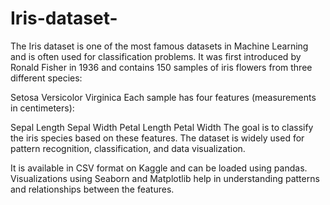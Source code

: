 # Iris-dataset-

The Iris dataset is one of the most famous datasets in Machine Learning and is often used for classification problems. It was first introduced by Ronald Fisher in 1936 and contains 150 samples of iris flowers from three different species:

Setosa
Versicolor
Virginica
Each sample has four features (measurements in centimeters):

Sepal Length
Sepal Width
Petal Length
Petal Width
The goal is to classify the iris species based on these features. The dataset is widely used for pattern recognition, classification, and data visualization.

It is available in CSV format on Kaggle and can be loaded using pandas. Visualizations using Seaborn and Matplotlib help in understanding patterns and relationships between the features.
